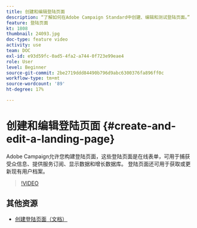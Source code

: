 ```yaml
---
title: 创建和编辑登陆页面
description: “了解如何在Adobe Campaign Standard中创建、编辑和测试登陆页面。”
feature: 登陆页面
kt: 1808
thumbnail: 24093.jpg
doc-type: feature video
activity: use
team: DOC
exl-id: e93d59fc-0ad5-4fa2-a744-0f723e99eae4
role: User
level: Beginner
source-git-commit: 2be2719ddd84490b796d9abc6300376fa896ff0c
workflow-type: tm+mt
source-wordcount: '89'
ht-degree: 17%

---
```


# 创建和编辑登陆页面 {#create-and-edit-a-landing-page}

Adobe Campaign允许您构建登陆页面，这些登陆页面是在线表单，可用于捕获受众信息、提供服务订阅、显示数据和增长数据库。 登陆页面还可用于获取或更新现有用户档案。

>[!VIDEO](https://video.tv.adobe.com/v/24093?quality=12)

## 其他资源

* [创建登陆页面（文档）](https://docs.campaign.adobe.com/doc/standard/getting_started/en/ACS_CreateLandingPage.html)
